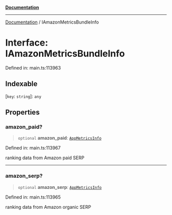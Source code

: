 [**Documentation**](../README.md)

***

[Documentation](../README.md) / IAmazonMetricsBundleInfo

# Interface: IAmazonMetricsBundleInfo

Defined in: main.ts:113963

## Indexable

\[`key`: `string`\]: `any`

## Properties

### amazon\_paid?

> `optional` **amazon\_paid**: [`AppMetricsInfo`](../classes/AppMetricsInfo.md)

Defined in: main.ts:113967

ranking data from Amazon paid SERP

***

### amazon\_serp?

> `optional` **amazon\_serp**: [`AppMetricsInfo`](../classes/AppMetricsInfo.md)

Defined in: main.ts:113965

ranking data from Amazon organic SERP
